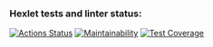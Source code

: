 ### Hexlet tests and linter status:
[![Actions Status](https://github.com/savrman/frontend-project-46/actions/workflows/hexlet-check.yml/badge.svg)](https://github.com/savrman/frontend-project-46/actions)
[![Maintainability](https://api.codeclimate.com/v1/badges/9db39d14e203d1feef5d/maintainability)](https://codeclimate.com/github/savrman/frontend-project-46/maintainability)
[![Test Coverage](https://api.codeclimate.com/v1/badges/9db39d14e203d1feef5d/test_coverage)](https://codeclimate.com/github/savrman/frontend-project-46/test_coverage)
